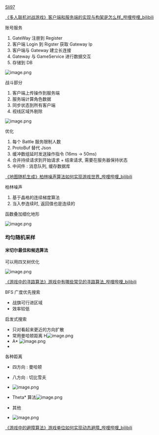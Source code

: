 [Sli97](https://space.bilibili.com/303957852)

[《多人联机对战游戏》客户端和服务端的实现与构架是怎么样_哔哩哔哩_bilibili](https://www.bilibili.com/video/BV1GM4m1Z7DW?spm_id_from=333.788.videopod.sections&vd_source=ebf06d572d5366b5ef7bc5032fefb08d)

账号服务
1. GateWay 注册到 Register
2. 客户端 Login 到 Rigster 获取 Gateway Ip
3. 客户端与 Gateway 建立长连接
4. Gateway 与 GameService 进行数据交互
5. 存储到 DB

![image.png](https://image-1253155090.cos.ap-nanjing.myqcloud.com/202501071018682.png)

战斗部分
1. 客户端上传操作到服务端
2. 服务端计算角色数据
3. 同步状态到所有客户端
4. 视线区域外剔除

![image.png](https://image-1253155090.cos.ap-nanjing.myqcloud.com/202501071021046.png)

优化

1. 每个 Battle 服务限制人数
2. ProtoBuf 替代 Json
3. 缓冲数组延时发送操作指令 (16ms -> 50ms)
4. 合并持续请求到开始请求 + 结束请求, 需要在服务器保持状态
5. 中间件 : 消息队列, 缓存数据库

[《地图随机生成》柏林噪声算法如何实现游戏世界_哔哩哔哩_bilibili](https://www.bilibili.com/video/BV19f42197ME?spm_id_from=333.788.videopod.sections&vd_source=ebf06d572d5366b5ef7bc5032fefb08d)

柏林噪声

1. 基于晶格的连续梯度算法
2. 当入参连续时, 返回值也是连续的

函数叠加细化地形

![image.png](https://image-1253155090.cos.ap-nanjing.myqcloud.com/202501071036512.png)

### 均匀随机采样

#### 米切尔最佳和候选算法

可以用四叉树优化

![image.png](https://image-1253155090.cos.ap-nanjing.myqcloud.com/202501071039282.png)

[《游戏中的寻路算法》游戏中有哪些常见的寻路算法_哔哩哔哩_bilibili](https://www.bilibili.com/video/BV1k4421Q744?spm_id_from=333.788.videopod.sections&vd_source=ebf06d572d5366b5ef7bc5032fefb08d)

BFS 广度优先搜索

- 战旗可行进区域
- 效率较低

启发式搜索

- 只对看起来更近的方向扩散
- 常用曼哈顿距离 H![image.png](https://image-1253155090.cos.ap-nanjing.myqcloud.com/202501071058761.png)
- A* ![image.png](https://image-1253155090.cos.ap-nanjing.myqcloud.com/202501071059180.png)
- 
各种距离
-  四方向 : 曼哈顿
- 八方向 : 切比雪夫
- ![image.png](https://image-1253155090.cos.ap-nanjing.myqcloud.com/202501071100024.png)

- Theta* 算法![image.png](https://image-1253155090.cos.ap-nanjing.myqcloud.com/202501071104085.png)

- 其他
- ![image.png](https://image-1253155090.cos.ap-nanjing.myqcloud.com/202501071103242.png)

[《游戏中的避障算法》游戏单位如何实现动态避障_哔哩哔哩_bilibili](https://www.bilibili.com/video/BV1Nb421n7qJ?spm_id_from=333.788.videopod.sections&vd_source=ebf06d572d5366b5ef7bc5032fefb08d)

